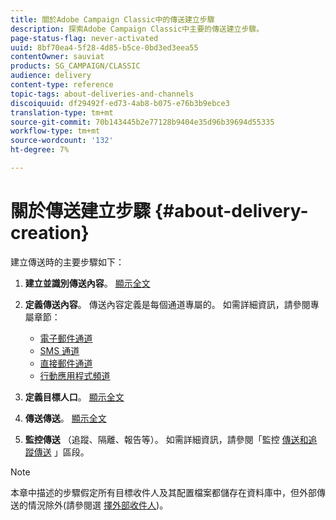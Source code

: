 ```yaml
---
title: 關於Adobe Campaign Classic中的傳送建立步驟
description: 探索Adobe Campaign Classic中主要的傳送建立步驟。
page-status-flag: never-activated
uuid: 8bf70ea4-5f28-4d85-b5ce-0bd3ed3eea55
contentOwner: sauviat
products: SG_CAMPAIGN/CLASSIC
audience: delivery
content-type: reference
topic-tags: about-deliveries-and-channels
discoiquuid: df29492f-ed73-4ab8-b075-e76b3b9ebce3
translation-type: tm+mt
source-git-commit: 70b143445b2e77128b9404e35d96b39694d55335
workflow-type: tm+mt
source-wordcount: '132'
ht-degree: 7%

---
```



# 關於傳送建立步驟 {#about-delivery-creation}

建立傳送時的主要步驟如下：

1. **建立並識別傳送內容**。 [顯示全文](../../delivery/using/steps-create-and-identify-the-delivery.md)

1. **定義傳送內容**。 傳送內容定義是每個通道專屬的。 如需詳細資訊，請參閱專屬章節：

   * [電子郵件通道](../../delivery/using/defining-the-email-content.md)
   * [SMS 通道](../../delivery/using/sms-channel.md#defining-the-sms-content)
   * [直接郵件通道](../../delivery/using/defining-the-direct-mail-content.md)
   * [行動應用程式頻道](../../delivery/using/about-mobile-app-channel.md)

1. **定義目標人口**。 [顯示全文](../../delivery/using/steps-defining-the-target-population.md)

1. **傳送傳送**。 [顯示全文](../../delivery/using/steps-sending-the-delivery.md)

1. **監控傳送** （追蹤、隔離、報告等）。 如需詳細資訊，請參閱「監控 [傳送](../../delivery/using/monitoring-a-delivery.md)[和追蹤傳送](../../delivery/using/about-message-tracking.md) 」區段。

>[!NOTE]
>
>本章中描述的步驟假定所有目標收件人及其配置檔案都儲存在資料庫中，但外部傳送的情況除外(請參閱選 [擇外部收件人](../../delivery/using/steps-defining-the-target-population.md#selecting-external-recipients))。
